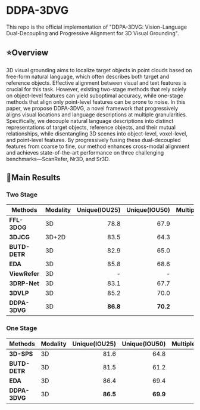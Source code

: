 # DDPA-3DVG

This repo is the official implementation of "DDPA-3DVG: Vision-Language Dual-Decoupling and Progressive Alignment for 3D Visual Grounding".

## :star:Overview
3D visual grounding aims to localize target objects in point clouds based on free-form natural language, which often describes both target and reference objects. Effective alignment between visual and text features is crucial for this task. However, existing two-stage methods that rely solely on object-level features can yield suboptimal accuracy, while one-stage methods that align only point-level features can be prone to noise. In this paper, we propose DDPA-3DVG, a novel framework that progressively aligns visual locations and language descriptions at multiple granularities. Specifically, we decouple natural language descriptions into distinct representations of target objects, reference objects, and their mutual relationships, while disentangling 3D scenes into object-level, voxel-level, and point-level features. By progressively fusing these dual-decoupled features from coarse to fine, our method enhances cross-modal alignment and achieves state-of-the-art performance on three challenging benchmarks—ScanRefer, Nr3D, and Sr3D.

## :crown:Main Results
### Two Stage
| Methods               | Modality | Unique(IOU25) | Unique(IOU50) | Multiple(IOU25) | Multiple(IOU50) | Overall(IOU25) |Overall(IOU50)|
|-----------------------|----------|-------------:|---------:|--------------:|---------:|------------:|---------:|
| **FFL-3DOG**          | 3D       |         78.8 |     67.9 |          35.2 |     25.7 |        41.3 |     34.0 |
| **3DJCG**             | 3D+2D    |         83.5 |     64.3 |          41.4 |     30.8 |        49.6 |     37.3 |
| **BUTD-DETR**         | 3D       |         82.9 |     65.0 |     44.7 |     34.0 |        50.4 |     38.6 |
| **EDA**               | 3D       |     85.8 |     68.6 |     49.1 |     37.6 |     54.6 |     42.3 |
| **ViewRefer**         | 3D       |           -  |       -  |          33.1 |     26.5 |        41.3 |     33.7 |
| **3DRP-Net**          | 3D       |         83.1 |     67.7 |          42.1 |     32.0 |        50.1 |     38.9 |
| **3DVLP**             | 3D       |     85.2 |     70.0 |          43.7 |     33.4 |     51.7 |     40.5 |
| **DDPA-3DVG**         | 3D       |     **86.8** |     **70.2** |     **49.8** |     **38.4** |     **55.3** |     **43.3** |
### One Stage
| Methods               | Modality | Unique(IOU25) | Unique(IOU50) | Multiple(IOU25) | Multiple(IOU50) | Overall(IOU25) |Overall(IOU50)|
|-----------------------|----------|-------------:|---------:|--------------:|---------:|------------:|---------:|
| **3D-SPS**           | 3D       |     81.6 |     64.8 |          39.5 |     29.6 |        47.7 |     36.4 |
| **BUTD-DETR**        | 3D       |         81.5 |     61.2 |     44.2 |     32.8 |     49.8 |     37.1 |
| **EDA**              | 3D       |     86.4 |     69.4 |     48.1 |     36.8 |     53.8 |     41.7 |
| **DDPA-3DVG**        | 3D       |     **86.5** |     **69.9** |     **48.6** |     **37.4** |     **54.3** |     **42.2** |
